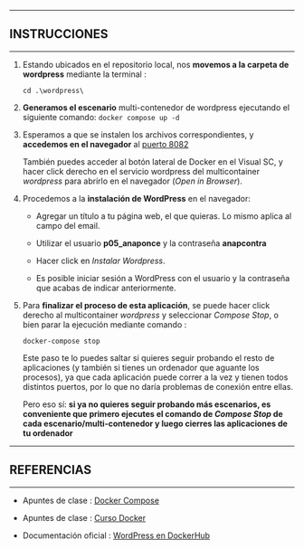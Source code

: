 ***
## INSTRUCCIONES
***

1. Estando ubicados en el repositorio local, nos **movemos a la carpeta de wordpress** mediante la terminal :

    ``cd .\wordpress\``

2. **Generamos el escenario** multi-contenedor de wordpress ejecutando el siguiente comando:
    ``docker compose up -d``

3. Esperamos a que se instalen los archivos correspondientes, y **accedemos en el navegador** al [puerto 8082](http://localhost:8082)

   También puedes acceder al botón lateral de Docker en el Visual SC, y hacer click derecho en el servicio wordpress del multicontainer _wordpress_ para abrirlo en el navegador (_Open in Browser_).

4. Procedemos a la **instalación de WordPress** en el navegador:
   
   - Agregar un título a tu página web, el que quieras.
     Lo mismo aplica al campo del email.
   
   - Utilizar el usuario **p05_anaponce** y la contraseña **anapcontra** 

   - Hacer click en _Instalar Wordpress_.

   - Es posible iniciar sesión a WordPress con el usuario y la contraseña que acabas de indicar anteriormente.


6. Para **finalizar el proceso de esta aplicación**, se puede hacer click derecho al multicontainer _wordpress_ y seleccionar _Compose Stop_, o bien parar la ejecución mediante comando :

    ``docker-compose stop``

    Este paso te lo puedes saltar si quieres seguir probando el resto de aplicaciones (y también si tienes un ordenador que aguante los procesos), ya que cada aplicación puede correr a la vez y tienen todos distintos puertos, por lo que no daría problemas de conexión entre ellas.

    Pero eso sí: **si ya no quieres seguir probando más escenarios, es conveniente que primero ejecutes el comando de _Compose Stop_ de cada escenario/multi-contenedor y luego cierres las aplicaciones de tu ordenador**

***
## REFERENCIAS
***

* Apuntes de clase : [Docker Compose](https://docs.google.com/document/d/1gP0NFSej29oNDjU40f1uoAZP40tXoCN0_FqaKGWxnOw/edit#heading=h.lxcb1oq76810)

* Apuntes de clase : [Curso Docker](https://docs.google.com/document/d/1RNZN8G8lspbvcrXw_im7IgoMS7e5kS05GtlfdV6zdnU/edit)

* Documentación oficial : [WordPress en DockerHub](https://hub.docker.com/_/wordpress)